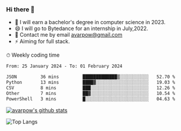 ### Hi there 👋
<!--I have been a GitHub member for [![Years Badge](https://badges.pufler.dev/years/avarpow)](https://badges.pufler.dev)-->
- 🌱 I will earn a bachelor's degree in computer science in 2023.
- 😄 I will go to Bytedance for an internship in July,2022.
- 💬 Contact me by email avarpow@gmail.com
- ⚡ Aiming for full stack.

<!--💻 Coding Activity Logging

[![Commits Badge](https://badges.pufler.dev/commits/weekly/avarpow)](https://badges.pufler.dev)-->

⏱ Weekly coding time
<!--START_SECTION:waka-->

```txt
From: 25 January 2024 - To: 01 February 2024

JSON         36 mins         █████████████▒░░░░░░░░░░░   52.70 %
Python       13 mins         ████▓░░░░░░░░░░░░░░░░░░░░   19.03 %
CSV          8 mins          ███░░░░░░░░░░░░░░░░░░░░░░   12.26 %
Other        7 mins          ██▓░░░░░░░░░░░░░░░░░░░░░░   10.54 %
PowerShell   3 mins          █░░░░░░░░░░░░░░░░░░░░░░░░   04.63 %
```

<!--END_SECTION:waka-->

[![avarpow's github stats](https://github-readme-stats.vercel.app/api?username=avarpow&count_private=true&show_icons=true&hide=issues&hide_border=true)](https://github.com/anuraghazra/github-readme-stats)

![Top Langs](https://github-readme-stats.vercel.app/api/top-langs/?username=avarpow&layout=compact&hide_border=true) 
<!--[![avarpow's wakatime stats](https://github-readme-stats.vercel.app/api/wakatime?username=avarpow)](https://github.com/anuraghazra/github-readme-stats)-->
